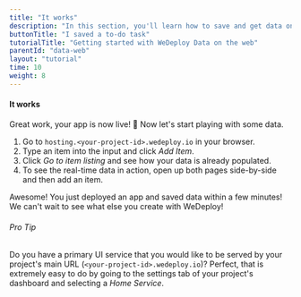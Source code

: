 ```yaml
---
title: "It works"
description: "In this section, you'll learn how to save and get data on the web using the WeDeploy API Client."
buttonTitle: "I saved a to-do task"
tutorialTitle: "Getting started with WeDeploy Data on the web"
parentId: "data-web"
layout: "tutorial"
time: 10
weight: 8
---
```


#### It works

Great work, your app is now live! 🚀 Now let's start playing with some data.

1. Go to `hosting.<your-project-id>.wedeploy.io` in your browser.
2. Type an item into the input and click _Add Item_.
3. Click _Go to item listing_ and see how your data is already populated.
4. To see the real-time data in action, open up both pages side-by-side and then add an item.

Awesome! You just deployed an app and saved data within a few minutes! We can't wait to see what else you create with WeDeploy! 


<aside>

###### <span class="icon-16-star"></span> Pro Tip

Do you have a primary UI service that you would like to be served by your project's main URL (`<your-project-id>.wedeploy.io`)? Perfect, that is extremely easy to do by going to the settings tab of your project's dashboard and selecting a _Home Service_.

</aside>
